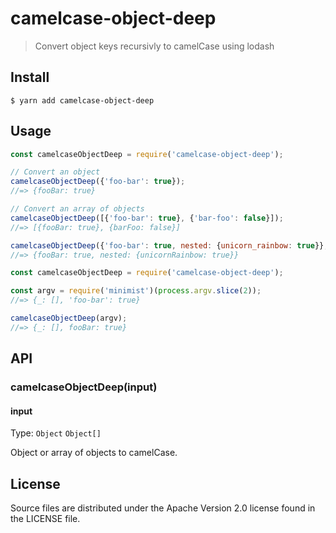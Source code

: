 # camelcase-object-deep
> Convert object keys recursivly to camelCase using lodash

## Install

```
$ yarn add camelcase-object-deep
```


## Usage

```js
const camelcaseObjectDeep = require('camelcase-object-deep');

// Convert an object
camelcaseObjectDeep({'foo-bar': true});
//=> {fooBar: true}

// Convert an array of objects
camelcaseObjectDeep([{'foo-bar': true}, {'bar-foo': false}]);
//=> [{fooBar: true}, {barFoo: false}]

camelcaseObjectDeep({'foo-bar': true, nested: {unicorn_rainbow: true}}, {deep: true});
//=> {fooBar: true, nested: {unicornRainbow: true}}
```

```js
const camelcaseObjectDeep = require('camelcase-object-deep');

const argv = require('minimist')(process.argv.slice(2));
//=> {_: [], 'foo-bar': true}

camelcaseObjectDeep(argv);
//=> {_: [], fooBar: true}
```


## API

### camelcaseObjectDeep(input)

#### input

Type: `Object` `Object[]`

Object or array of objects to camelCase.

## License
Source files are distributed under the Apache Version 2.0 license found in the LICENSE file.
